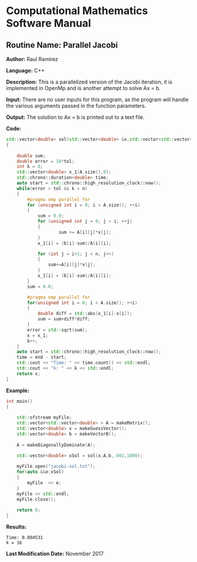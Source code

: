# Computational Mathematics Software Manual

## **Routine Name:** Parallel Jacobi

**Author:** Raul Ramirez

**Language:** C++

**Description:** This is a parallelized version of the Jacobi iteration, it is implemented in OpenMp and is another attempt to solve Ax = b. 
    
**Input:**  There are no user inputs for this program, as the program will handle the various arguments passed in the function parameters.

**Output:** The solution to Ax = b is printed out to a text file. 

**Code:**
```C++
std::vector<double> sol(std::vector<double> &x,std::vector<std::vector<double> > &A, std::vector<double> &b, int tol, int n)
{
	
	double sum;	
	double error = 10*tol;
	int k = 0;
	std::vector<double> x_1(A.size(),0);
	std::chrono::duration<double> time;
	auto start = std::chrono::high_resolution_clock::now();
	while(error > tol && k < n)
	{
		#pragma omp parallel for
		for (unsigned int i = 0; i < A.size(); ++i)
		{
			sum = 0.0;
			for (unsigned int j = 0; j < i; ++j)
			{
					sum += A[i][j]*x[j];
			}
			x_1[i] = (b[i]-sum)/A[i][i];

			for (int j = i+1; j < n; j++)
			{
				sum+=A[i][j]*x[j];
			}
			x_1[i] = (b[i]-sum)/A[i][i];
		}
		sum = 0.0;

		#pragma omp parallel for
		for(unsigned int i = 0; i < A.size(); ++i)
		{
			double diff = std::abs(x_1[i]-x[i]);
			sum = sum+diff*diff;
		}
		error = std::sqrt(sum);
		x = x_1;
		k++;
	}
	auto start = std::chrono::high_resolution_clock::now();
	time = end - start;
	std::cout << "Time: " << time.count() << std::endl;
	std::cout << "k: " << k << std::endl;
	return x;
}
```

**Example:**

```C++
int main()
{
	
	std::ofstream myFile;	
	std::vector<std::vector<double> > A = makeMatrix();
	std::vector<double> x = makeGuessVector();
	std::vector<double> b = makeVectorB();
	
	A = makeDiagonallyDominate(A);

	std::vector<double> xSol = sol(x,A,b,.001,1000);
	
	myFile.open("jacobi-sol.txt");
	for(auto &&e:xSol)
	{
		myFile  << e;
	}
	myFile << std::endl;
	myFile.close();
		
	return 0;
}
```

**Results:**  
```
Time: 0.004531
k = 16
```

**Last Modification Date:**
November 2017
